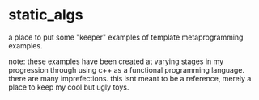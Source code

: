 # static_algs
a place to put some "keeper" examples of template metaprogramming examples. 

note: these examples have been created at varying stages in my progression through using c++ as a functional programming language. there are many imprefections. this isnt meant to be a reference, merely a place to keep my cool but ugly toys.
